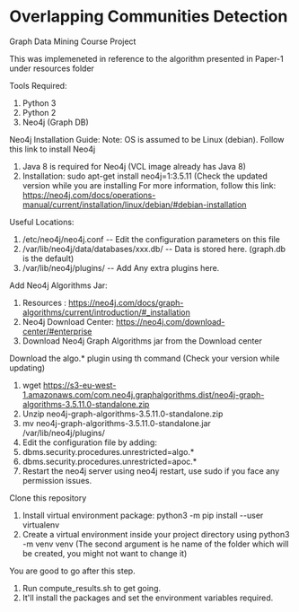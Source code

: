 # Overlapping Communities Detection
Graph Data Mining Course Project

This was implemeneted in reference to the algorithm presented in Paper-1 under resources folder  

Tools Required:
1) Python 3
2) Python 2
3) Neo4j (Graph DB)

Neo4j Installation Guide:
Note: OS is assumed to be Linux (debian). Follow this link to install Neo4j
1) Java 8 is required for Neo4j (VCL image already has Java 8)
2) Installation: sudo apt-get install neo4j=1:3.5.11 (Check the updated version while you are installing
For more information, follow this link: https://neo4j.com/docs/operations-manual/current/installation/linux/debian/#debian-installation

Useful Locations:
1) /etc/neo4j/neo4j.conf -- Edit the configuration parameters on this file
2) /var/lib/neo4j/data/databases/xxx.db/ -- Data is stored here. (graph.db is the default)
3) /var/lib/neo4j/plugins/ -- Add Any extra plugins here. 

Add Neo4j Algorithms Jar:
1) Resources : https://neo4j.com/docs/graph-algorithms/current/introduction/#_installation
2) Neo4j Download Center: https://neo4j.com/download-center/#enterprise
3) Download Neo4j Graph Algorithms jar from the Download center

Download the algo.* plugin using th command (Check your version while updating)
1) wget https://s3-eu-west-1.amazonaws.com/com.neo4j.graphalgorithms.dist/neo4j-graph-algorithms-3.5.11.0-standalone.zip
2) Unzip neo4j-graph-algorithms-3.5.11.0-standalone.zip
3) mv neo4j-graph-algorithms-3.5.11.0-standalone.jar /var/lib/neo4j/plugins/
4) Edit the configuration file by adding:
5) dbms.security.procedures.unrestricted=algo.* 
6) dbms.security.procedures.unrestricted=apoc.*
7) Restart the neo4j server using neo4j restart, use sudo if you face any permission issues.

Clone this repository
1) Install virtual environment package:
python3 -m pip install --user virtualenv
2) Create a virtual environment inside your project directory using 
python3 -m venv venv (The second argument is he name of the folder which will be created, you might not want to change it)

You are good to go after this step.
1) Run compute_results.sh to get going. 
2) It'll install the packages and set the environment variables required.
